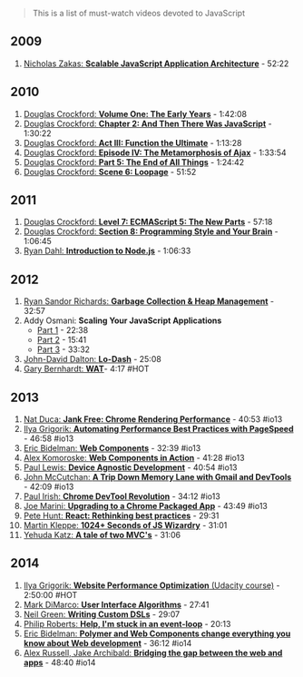 > This is a list of must-watch videos devoted to JavaScript

## 2009
1. [Nicholas Zakas: **Scalable JavaScript Application Architecture**](https://www.youtube.com/watch?v=vXjVFPosQHw) - 52:22

## 2010
1. [Douglas Crockford: **Volume One: The Early Years**](https://www.youtube.com/watch?v=JxAXlJEmNMg) - 1:42:08
2. [Douglas Crockford: **Chapter 2: And Then There Was JavaScript**](https://www.youtube.com/watch?v=RO1Wnu-xKoY) - 1:30:22
3. [Douglas Crockford: **Act III: Function the Ultimate**](https://www.youtube.com/watch?v=ya4UHuXNygM) - 1:13:28
4. [Douglas Crockford: **Episode IV: The Metamorphosis of Ajax**](https://www.youtube.com/watch?v=Fv9qT9joc0M) - 1:33:54
5. [Douglas Crockford: **Part 5: The End of All Things**](https://www.youtube.com/watch?v=47Ceot8yqeI) - 1:24:42
6. [Douglas Crockford: **Scene 6: Loopage**](https://www.youtube.com/watch?v=QgwSUtYSUqA) - 51:52

## 2011
1. [Douglas Crockford: **Level 7: ECMAScript 5: The New Parts**](https://www.youtube.com/watch?v=UTEqr0IlFKY) - 57:18
2. [Douglas Crockford: **Section 8: Programming Style and Your Brain**](https://www.youtube.com/watch?v=taaEzHI9xyY) - 1:06:45
3. [Ryan Dahl: **Introduction to Node.js**](https://www.youtube.com/watch?v=jo_B4LTHi3I) - 1:06:33

## 2012
1. [Ryan Sandor Richards: **Garbage Collection & Heap Management**](http://vimeo.com/45140516) - 32:57
2. Addy Osmani: **Scaling Your JavaScript Applications** 
	* [Part 1](http://vimeo.com/35924671) - 22:38
	* [Part 2](http://vimeo.com/35924733) - 15:41
	* [Part 3](http://vimeo.com/35990666) - 33:32
3. [John-David Dalton: **Lo-Dash**](https://www.youtube.com/watch?v=dpPy4f_SeEk) - 25:08
4. [Gary Bernhardt: **WAT**](https://www.destroyallsoftware.com/talks/wat)- 4:17 #HOT 

## 2013
1. [Nat Duca: **Jank Free: Chrome Rendering Performance**](https://www.youtube.com/watch?v=n8ep4leoN9A&feature=youtu.be) - 40:53 #io13
2. [Ilya Grigorik: **Automating Performance Best Practices with PageSpeed**](https://www.youtube.com/watch?v=uR5urTx8S4E&feature=youtu.be) - 46:58 #io13
3. [Eric Bidelman: **Web Components**](https://www.youtube.com/watch?v=fqULJBBEVQE&feature=youtu.be) - 32:39 #io13
4. [Alex Komoroske: **Web Components in Action**](https://www.youtube.com/watch?v=0g0oOOT86NY&feature=youtu.be) - 41:28 #io13
5. [Paul Lewis: **Device Agnostic Development**](https://www.youtube.com/watch?v=055ekKZk7mc&feature=youtu.be) - 40:54 #io13
6. [John McCutchan: **A Trip Down Memory Lane with Gmail and DevTools**](https://www.youtube.com/watch?v=x9Jlu_h_Lyw&feature=youtu.be) - 42:09 #io13
7. [Paul Irish: **Chrome DevTool Revolution**](https://www.youtube.com/watch?v=x6qe_kVaBpg&feature=youtu.be) - 34:12 #io13
8. [Joe Marini: **Upgrading to a Chrome Packaged App**](https://www.youtube.com/watch?v=e0W2szZ2qhg&feature=youtu.be) - 43:49 #io13
9. [Pete Hunt: **React: Rethinking best practices**](https://www.youtube.com/watch?v=x7cQ3mrcKaY) - 29:31
10. [Martin Kleppe: **1024+ Seconds of JS Wizardry**](https://www.youtube.com/watch?v=RTxtiLp1C8Y) - 31:01
11. [Yehuda Katz: **A tale of two MVC's**](https://www.youtube.com/watch?v=s1dhXamEAKQ) - 31:06

## 2014
1. [Ilya Grigorik: **Website Performance Optimization** (Udacity course)](https://www.udacity.com/course/ud884) - 2:50:00 #HOT
2. [Mark DiMarco: **User Interface Algorithms**](https://www.youtube.com/watch?v=90NsjKvz9Ns&index=2&list=PL37ZVnwpeshFXOP2lqCUykYPXYNsK_fgN) - 27:41
3. [Neil Green: **Writing Custom DSLs**](https://www.youtube.com/watch?v=lm4jEcnWeKI&index=11&list=PL37ZVnwpeshFXOP2lqCUykYPXYNsK_fgN) - 29:07
4. [Philip Roberts: **Help, I'm stuck in an event-loop**](http://vimeo.com/96425312) - 20:13
5. [Eric Bidelman: **Polymer and Web Components change everything you know about Web development**](https://www.youtube.com/watch?v=8OJ7ih8EE7s) - 36:12 #io14 
6. [Alex Russell, Jake Archibald: **Bridging the gap between the web and apps**](https://www.youtube.com/watch?v=_yy0CDLnhMA) - 48:40 #io14

